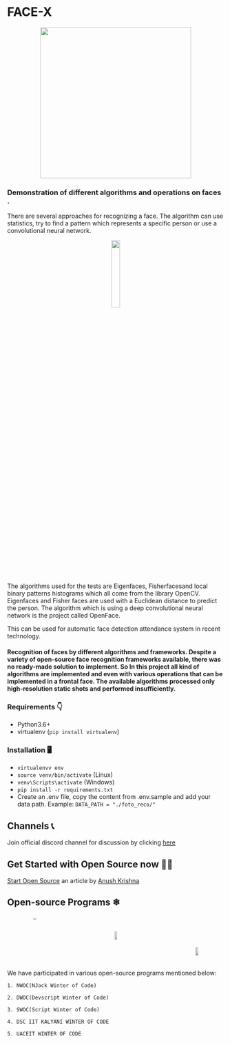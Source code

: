 # FACE-X


<div align="center">
<img src="https://github.com/akshitagupta15june/Face-X/blob/master/Cartoonify%20Image/facex.jpeg" width="350px" height="350px" align='center'>
</div>

### Demonstration of different algorithms and operations on faces . 

There are several approaches for recognizing a face. The algorithm can use statistics, try to find a pattern which represents a specific person or use a convolutional neural network. 
<div align="center">
<img src="https://media.giphy.com/media/AXorq76Tg3Vte/giphy.gif" width="20%"><br>
</div>

The algorithms used for the tests are Eigenfaces, Fisherfacesand local binary patterns histograms which all come from the library OpenCV. Eigenfaces and Fisher faces are used with a Euclidean distance to predict the person. The algorithm which is using a deep convolutional neural network is the project called OpenFace.

This can be used for automatic face detection attendance system in recent technology.


#### Recognition of faces by different algorithms and frameworks. Despite a variety of open-source face recognition frameworks available, there was no ready-made solution to implement. So In this project all kind of algorithms are implemented and even with various operations that can be implemented in a frontal face. The available algorithms processed only high-resolution static shots and performed insufficiently.


### Requirements 👇
- Python3.6+
- virtualenv (`pip install virtualenv`)

### Installation 🖥
- `virtualenvv env`
- `source venv/bin/activate` (Linux)
- `venv\Scripts\activate` (Windows)
- `pip install -r requirements.txt`
- Create an .env file, copy the content from .env.sample and add your data path. Example: `DATA_PATH = "./foto_reco/"`

## Channels 📞
Join official discord channel for discussion by clicking [here](https://discord.gg/d5GfFfy8)


## Get Started with Open Source now 👨‍💻

[Start Open Source](https://anush-venkatakrishna.medium.com/part-1-winter-or-summer-take-your-baby-steps-into-opensource-now-7d661235d7ff) an article by [Anush Krishna](https://github.com/anushkrishnav)


## Open-source Programs ❄
<div align="left">
<div style="display: flex; flex-wrap: wrap;">
<div style="width:30%; display: flex; align-items:center; justify-content: center; flex-direction: column;">
<img src="https://njackwinterofcode.github.io/images/nwoc-logo.png" width="20%"><br>
</div>
  </div>
<div align="center">
<div style="width:30%; display: flex; align-items:center; justify-content: center; flex-direction: column;">
<img src="https://devscript.tech/woc/img/WOC-logo.png" width="20%"><br>
</div>
  </div>
<div align="right">
<div style="width:30%; display: flex; align-items:center; justify-content: center; flex-direction: column;">
<img src="https://media-exp1.licdn.com/dms/image/C560BAQGh8hr-FgbrHw/company-logo_200_200/0/1602422883512?e=2159024400&v=beta&t=s8IX2pN1J2v5SRRbgzVNzxnQ2rWeeMq2Xb__BYW60qE" width="20%"><br>
</div>
  </div>
</div>

We have participated in various open-source programs mentioned below:
```
1. NWOC(NJack Winter of Code)
```
```
2. DWOC(Devscript Winter of Code)
```
```
3. SWOC(Script Winter of Code)
```
```
4. DSC IIT KALYANI WINTER OF CODE
```
```
5. UACEIT WINTER OF CODE
```
